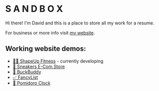 # S A N D B O X

Hi there! I'm David and this is a place to store all my work for a resume.

For business or more info visit [my website](https://dawidnowacki.dev).

## Working website demos:
- [🏋️‍♀️ ShapeUp Fitness](https://shapeupfitness-dev.netlify.app) - currently developing
- [👟 Sneakers E-Com Store](https://sneakersecomstore.netlify.app)
- [💸 BuckBuddy](https://buckbuddy.netlify.app)
- [✅ FancyList](https://fancylist.netlify.app)
- [🍅 Pomidoro Clock](https://pomidoroclock.netlify.app)
